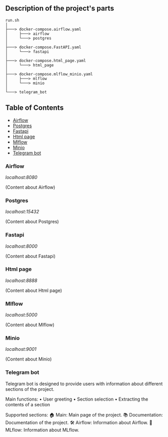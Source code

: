 ## Description of the project's parts

```
run.sh
│
├───> docker-compose.airflow.yaml
│     ├───> airflow
│     └───> postgres
│
├───> docker-compose.FastAPI.yaml
│     └───> fastapi
│
├───> docker-compose.html_page.yaml
│     └───> html_page
│
├───> docker-compose.mlflow_minio.yaml
│     ├───> mlflow
│     └───> minio
│
└───> telegram_bot
```

## Table of Contents

- [Airflow](#airflow)
- [Postgres](#postgres)
- [Fastapi](#fastapi)
- [Html page](#html-page)
- [Mlflow](#mlflow)
- [Minio](#minio)
- [Telegram bot](#telegram-bot)

### Airflow
*localhost:8080*

(Content about Airflow)

### Postgres
*localhost:15432*

(Content about Postgres)

### Fastapi
*localhost:8000*

(Content about Fastapi)

### Html page
*localhost:8888*

(Content about Html page)

### Mlflow
*localhost:5000*

(Content about Mlflow)

### Minio
*localhost:9001*

(Content about Minio)

### Telegram bot

Telegram bot is designed to provide users with information about different sections of the project.

Main functions:
• User greeting
• Section selection
• Extracting the contents of a section

Supported sections:
🏠 Main: Main page of the project.
📚 Documentation: Documentation of the project.
🛠️ Airflow: Information about Airflow.
🤖 MLflow: Information about MLflow.